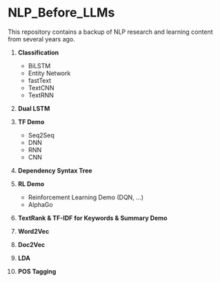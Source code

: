 # NLP_Before_LLMs

This repository contains a backup of NLP research and learning content from several years ago.

1. **Classification**
   - BiLSTM
   - Entity Network
   - fastText
   - TextCNN
   - TextRNN

2. **Dual LSTM**

3. **TF Demo**
   - Seq2Seq
   - DNN
   - RNN
   - CNN

4. **Dependency Syntax Tree**

5. **RL Demo**
   - Reinforcement Learning Demo (DQN, ...)
   - AlphaGo

6. **TextRank & TF-IDF for Keywords & Summary Demo**

7. **Word2Vec**

8. **Doc2Vec**

9. **LDA**

10. **POS Tagging**

